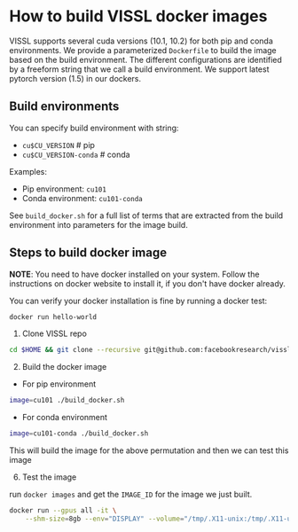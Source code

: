# How to build VISSL docker images

VISSL supports several cuda versions (10.1, 10.2) for both pip and conda environments. We provide a parameterized `Dockerfile` to build the image based on the build environment. The different configurations are identified by a freeform string that we call a build environment. We support latest pytorch version (1.5) in our dockers.

## Build environments

You can specify build environment with string:
- `cu$CU_VERSION`          # pip
- `cu$CU_VERSION-conda`    # conda

Examples:
- Pip environment: `cu101`
- Conda environment: `cu101-conda`

See `build_docker.sh` for a full list of terms that are extracted from the build environment into parameters for the image build.


## Steps to build docker image

**NOTE**: You need to have docker installed on your system. Follow the instructions
on docker website to install it, if you don't have docker already.

You can verify your docker installation is fine by running a docker test:

```bash
docker run hello-world
```

1. Clone VISSL repo

```bash
cd $HOME && git clone --recursive git@github.com:facebookresearch/vissl.git && cd $HOME/vissl/
```

2. Build the docker image

- For pip environment

```bash
image=cu101 ./build_docker.sh
```

- For conda environment
```bash
image=cu101-conda ./build_docker.sh
```

This will build the image for the above permutation and then we can test this image

6. Test the image

run `docker images` and get the `IMAGE_ID` for the image we just built.

```bash
docker run --gpus all -it \
    --shm-size=8gb --env="DISPLAY" --volume="/tmp/.X11-unix:/tmp/.X11-unix:rw" ${IMAGE_ID}
```
